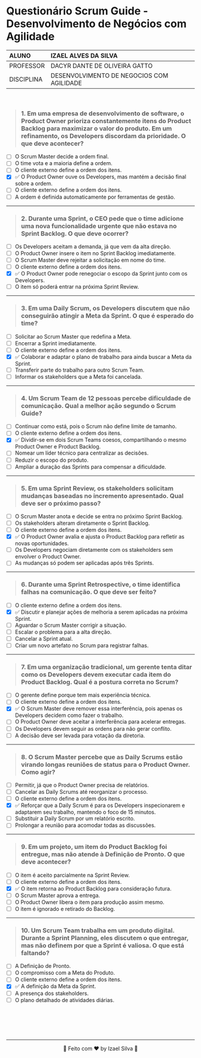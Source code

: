 # Questionário Scrum Guide -  Desenvolvimento de Negócios com Agilidade

|   ALUNO       |   IZAEL ALVES DA SILVA   |
|:---------------|:--------------------------|
|   PROFESSOR    |   DACYR DANTE DE OLIVEIRA GATTO          |
|   DISCIPLINA  |   DESENVOLVIMENTO DE NEGOCIOS COM AGILIDADE |

<br>

> ### 1. Em uma empresa de desenvolvimento de software, o Product Owner prioriza constantemente itens do Product Backlog para maximizar o valor do produto. Em um refinamento, os Developers discordam da prioridade. O que deve acontecer?

- [ ] O Scrum Master decide a ordem final.
- [ ] O time vota e a maioria define a ordem.
- [ ] O cliente externo define a ordem dos itens.
- [x] ✅ O Product Owner ouve os Developers, mas mantém a decisão final sobre a ordem.
- [ ] O cliente externo define a ordem dos itens.
- [ ] A ordem é definida automaticamente por ferramentas de gestão.

---
 
> ### 2. Durante uma Sprint, o CEO pede que o time adicione uma nova funcionalidade urgente que não estava no Sprint Backlog. O que deve ocorrer?  

- [ ] Os Developers aceitam a demanda, já que vem da alta direção.
- [ ] O Product Owner insere o item no Sprint Backlog imediatamente.
- [ ] O Scrum Master deve rejeitar a solicitação em nome do time.
- [ ] O cliente externo define a ordem dos itens.
- [x] ✅ O Product Owner pode renegociar o escopo da Sprint junto com os Developers.
- [ ] O item só poderá entrar na próxima Sprint Review.
 
---
 
> ### 3. Em uma Daily Scrum, os Developers discutem que não conseguirão atingir a Meta da Sprint. O que é esperado do time?  

- [ ] Solicitar ao Scrum Master que redefina a Meta.
- [ ] Encerrar a Sprint imediatamente.
- [ ] O cliente externo define a ordem dos itens.
- [x] ✅ Colaborar e adaptar o plano de trabalho para ainda buscar a Meta da Sprint.
- [ ] Transferir parte do trabalho para outro Scrum Team.
- [ ] Informar os stakeholders que a Meta foi cancelada.

---

>  ### 4. Um Scrum Team de 12 pessoas percebe dificuldade de comunicação. Qual a melhor ação segundo o Scrum Guide?  

- [ ] Continuar como está, pois o Scrum não define limite de tamanho.
- [ ] O cliente externo define a ordem dos itens.
- [x] ✅ Dividir-se em dois Scrum Teams coesos, compartilhando o mesmo Product Owner e Product Backlog.
- [ ] Nomear um líder técnico para centralizar as decisões.
- [ ] Reduzir o escopo do produto.
- [ ] Ampliar a duração das Sprints para compensar a dificuldade.

---

> ### 5. Em uma Sprint Review, os stakeholders solicitam mudanças baseadas no incremento apresentado. Qual deve ser o próximo passo?  

- [ ] O Scrum Master anota e decide se entra no próximo Sprint Backlog.
- [ ] Os stakeholders alteram diretamente o Sprint Backlog.
- [ ] O cliente externo define a ordem dos itens.
- [x] ✅ O Product Owner avalia e ajusta o Product Backlog para refletir as novas oportunidades.
- [ ] Os Developers negociam diretamente com os stakeholders sem envolver o Product Owner.
- [ ] As mudanças só podem ser aplicadas após três Sprints.

---

> ### 6. Durante uma Sprint Retrospective, o time identifica falhas na comunicação. O que deve ser feito?  

- [ ] O cliente externo define a ordem dos itens.
- [x] ✅ Discutir e planejar ações de melhoria a serem aplicadas na próxima Sprint.
- [ ] Aguardar o Scrum Master corrigir a situação.
- [ ] Escalar o problema para a alta direção.
- [ ] Cancelar a Sprint atual.
- [ ] Criar um novo artefato no Scrum para registrar falhas.

---

> ### 7. Em uma organização tradicional, um gerente tenta ditar como os Developers devem executar cada item do Product Backlog. Qual é a postura correta no Scrum?  

- [ ] O gerente define porque tem mais experiência técnica.
- [ ] O cliente externo define a ordem dos itens.
- [x] ✅ O Scrum Master deve remover essa interferência, pois apenas os Developers decidem como fazer o trabalho.
- [ ] O Product Owner deve aceitar a interferência para acelerar entregas.
- [ ] Os Developers devem seguir as ordens para não gerar conflito.
- [ ] A decisão deve ser levada para votação da diretoria.

---
 
> ### 8. O Scrum Master percebe que as Daily Scrums estão virando longas reuniões de status para o Product Owner. Como agir?  

- [ ] Permitir, já que o Product Owner precisa de relatórios.
- [ ] Cancelar as Daily Scrums até reorganizar o processo.
- [ ] O cliente externo define a ordem dos itens.
- [x] ✅ Reforçar que a Daily Scrum é para os Developers inspecionarem e adaptarem seu trabalho, mantendo o foco de 15 minutos.
- [ ] Substituir a Daily Scrum por um relatório escrito.
- [ ] Prolongar a reunião para acomodar todas as discussões.

---

> ### 9. Em um projeto, um item do Product Backlog foi entregue, mas não atende à Definição de Pronto. O que deve acontecer?  

- [ ] O item é aceito parcialmente na Sprint Review.
- [ ] O cliente externo define a ordem dos itens.
- [x] ✅ O item retorna ao Product Backlog para consideração futura.
- [ ] O Scrum Master aprova a entrega.
- [ ] O Product Owner libera o item para produção assim mesmo.
- [ ] O item é ignorado e retirado do Backlog.

---

> ### 10. Um Scrum Team trabalha em um produto digital. Durante a Sprint Planning, eles discutem o que entregar, mas não definem por que a Sprint é valiosa. O que está faltando?  

- [ ] A Definição de Pronto.
- [ ] O compromisso com a Meta do Produto.
- [ ] O cliente externo define a ordem dos itens.
- [x] ✅ A definição da Meta da Sprint.
- [ ] A presença dos stakeholders.
- [ ] O plano detalhado de atividades diárias.

<div align="center">
   <br>
   <br>
   <br>
   <br>
   <hr>
   👋 Feito com ❤️ by Izael Silva 👋
</div>